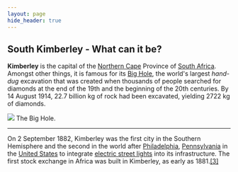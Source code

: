 ```yaml
---
layout: page
hide_header: true
---
```


South Kimberley - What can it be?
------------------------------

**Kimberley** is the capital of the [Northern Cape](https://en.wikipedia.org/wiki/Northern_Cape "Northern Cape") Province of [South Africa](https://en.wikipedia.org/wiki/South_Africa "South Africa"). Amongst other things, it is famous for its [Big Hole](https://en.wikipedia.org/w/index.php?title=Big_Hole&action=edit&redlink=1 "Big Hole (page does not exist)"), the world's largest *hand-dug* excavation that was created when thousands of people searched for diamonds at the end of the 19th and the beginning of the 20th centuries. By 14 August 1914, 22.7 billion kg of rock had been excavated, yielding 2722 kg of diamonds.


[![](https://upload.wikimedia.org/wikipedia/commons/thumb/1/18/RSA_Big_Hole.jpg/350px-RSA_Big_Hole.jpg)](https://en.wikipedia.org/wiki/File:RSA_Big_Hole.jpg)
The Big Hole.

-----------------
On 2 September 1882, Kimberley was the first city in the Southern Hemisphere and the second in the world after [Philadelphia](https://en.wikipedia.org/wiki/Philadelphia "Philadelphia"), [Pennsylvania](https://en.wikipedia.org/wiki/Pennsylvania "Pennsylvania") in the [United States](https://en.wikipedia.org/wiki/United_States_of_America "United States of America") to integrate [electric street lights](https://en.wikipedia.org/wiki/Electric_street_lights "Electric street lights") into its infrastructure. The first stock exchange in Africa was built in Kimberley, as early as 1881.[[3]](#cite_note-3)


